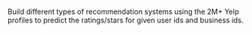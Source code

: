 Build different types of recommendation systems using the 2M+ Yelp profiles to predict the ratings/stars for given user ids and business ids.

